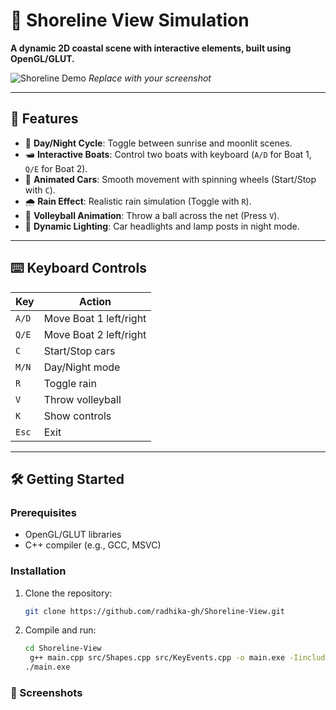 # 🌊 Shoreline View Simulation  

**A dynamic 2D coastal scene with interactive elements, built using OpenGL/GLUT.**  

![Shoreline Demo](screenshots/demo.gif) *Replace with your screenshot*  

---

## 🚀 Features  
- 🌅 **Day/Night Cycle**: Toggle between sunrise and moonlit scenes.  
- 🛥️ **Interactive Boats**: Control two boats with keyboard (`A/D` for Boat 1, `Q/E` for Boat 2).  
- 🚗 **Animated Cars**: Smooth movement with spinning wheels (Start/Stop with `C`).  
- 🌧️ **Rain Effect**: Realistic rain simulation (Toggle with `R`).  
- 🏐 **Volleyball Animation**: Throw a ball across the net (Press `V`).  
- 🔦 **Dynamic Lighting**: Car headlights and lamp posts in night mode.  

---

## ⌨️ Keyboard Controls  

| Key | Action |  
|-----|--------|  
| `A/D` | Move Boat 1 left/right |  
| `Q/E` | Move Boat 2 left/right |  
| `C` | Start/Stop cars |  
| `M/N` | Day/Night mode |  
| `R` | Toggle rain |  
| `V` | Throw volleyball |  
| `K` | Show controls |  
| `Esc` | Exit |  

---

## 🛠️ Getting Started  

### Prerequisites  
- OpenGL/GLUT libraries  
- C++ compiler (e.g., GCC, MSVC)  

### Installation  
1. Clone the repository:  
   ```bash  
   git clone https://github.com/radhika-gh/Shoreline-View.git
2. Compile and run:  
   ```bash  
   cd Shoreline-View  
    g++ main.cpp src/Shapes.cpp src/KeyEvents.cpp -o main.exe -Iinclude -lfreeglut -            lopengl32 -lglu32 -lwinmm
   ./main.exe 
### 📸 Screenshots  
